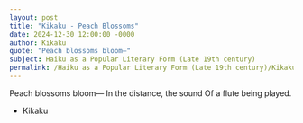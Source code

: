 ```yaml
---
layout: post
title: "Kikaku - Peach Blossoms"
date: 2024-12-30 12:00:00 -0000
author: Kikaku
quote: "Peach blossoms bloom—"
subject: Haiku as a Popular Literary Form (Late 19th century)
permalink: /Haiku as a Popular Literary Form (Late 19th century)/Kikaku/Kikaku - Peach Blossoms
---
```


Peach blossoms bloom—
In the distance, the sound
Of a flute being played.

- Kikaku
